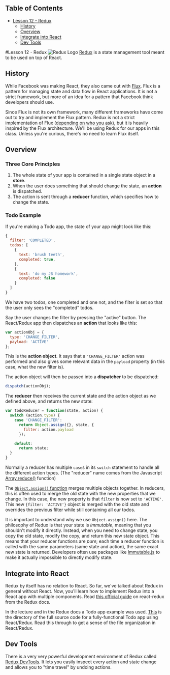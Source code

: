 ## Table of Contents

<!-- MarkdownTOC -->

- [Lesson 12 - Redux](#lesson-12---redux)
  - [History](#history)
  - [Overview](#overview)
  - [Integrate into React](#integrate-into-react)
  - [Dev Tools](#dev-tools)

<!-- /MarkdownTOC -->


#Lesson 12 - Redux
![Redux Logo](https://raw.githubusercontent.com/reactjs/redux/master/logo/logo-title-dark.png)
[Redux](http://redux.js.org/) is a state management tool meant to be used on top of React.
## History
While Facebook was making React, they also came out with [Flux](https://github.com/facebook/flux).  Flux is a pattern for managing state and data flow in React applications.  It is not a strict framework, but more of an idea for a pattern that Facebook think developers should use.

Since Flux is not its own framework, many different frameworks have come out to try and implement the Flux pattern.  Redux is not a strict implementation of Flux ([depending on who you ask](http://redux.js.org/docs/introduction/PriorArt.html#flux)), but it is heavily inspired by the Flux architecture.  We'll be using Redux for our apps in this class.  Unless you're curious, there's no need to learn Flux itself.

## Overview
### Three Core Principles
1) The whole state of your app is contained in a single state object in a **store**.
2) When the user does something that should change the state, an **action** is dispatched.
3) The action is sent through a **reducer** function, which specifies how to change the state.

### Todo Example
If you're making a Todo app, the state of your app might look like this:
```javascript
{
  filter: 'COMPLETED',
  todos: [
    {
      text: 'brush teeth',
      completed: true,
    },
    {
      text: 'do my JS homework',
      completed: false
    }
  ]
}
```
We have two todos, one completed and one not, and the filter is set so that the user only sees the "completed" todos.

Say the user changes the filter by pressing the "active" button.  The React/Redux app then dispatches an **action** that looks like this:
```javascript
var actionObj = {
  type: 'CHANGE_FILTER',
  payload: 'ACTIVE'
};
```
This is the **action object**.  It says that a `'CHANGE_FILTER'` action was performed and also gives some relevant data in the `payload` property (in this case, what the new filter is).

The action object will then be passed into a **dispatcher** to be dispatched:
```javascript
dispatch(actionObj);
```

The **reducer** then receives the current state and the action object as we defined above, and returns the new state:
```javascript
var todoReducer = function(state, action) {
  switch (action.type) {
    case 'CHANGE_FILTER':
      return Object.assign({}, state, {
        filter: action.payload
      });

    default:
      return state;
  }
}
```
Normally a reducer has multiple `case`s in its `switch` statement to handle all the different action types. (The "reducer" name comes from the Javascript [Array.reduce()](https://developer.mozilla.org/en-US/docs/Web/JavaScript/Reference/Global_Objects/Array/Reduce) function)

The [`Object.assign()` function](https://developer.mozilla.org/en-US/docs/Web/JavaScript/Reference/Global_Objects/Object/assign) merges multiple objects together.  In reducers, this is often used to merge the old state with the new properties that we change. In this case, the new property is that `filter` is now set to `'ACTIVE'`.  This new `{filter: 'ACTIVE'}` object is merged with the old state and overrides the previous filter while still containing all our todos.

It is important to understand why we use `Object.assign()` here.  The philosophy of Redux is that your state is *immutable*, meaning that you shouldn't modify it directly.  Instead, when you need to change state, you copy the old state, modify the copy, and return this new state object.  This means that your reducer functions are *pure*; each time a reducer function is called with the same parameters (same state and action), the same exact new state is returned.  Developers often use packages like [Immutable.js](https://facebook.github.io/immutable-js/) to make it actually impossible to directly modify state.

## Integrate into React
Redux by itself has no relation to React.  So far, we've talked about Redux in general without React.  Now, you'll learn how to implement Redux into a React app with multiple components.  Read [this official guide](http://redux.js.org/docs/basics/UsageWithReact.html) on react-redux from the Redux docs.

In the lecture and in the Redux docs a Todo app example was used.  [This](https://github.com/reactjs/redux/tree/master/examples/todos) is the directory of the full source code for a fully-functional Todo app using React/Redux.  Read this through to get a sense of the file organization in React/Redux.

## Dev Tools
There is a very very powerful development environment of Redux called [Redux DevTools](https://github.com/gaearon/redux-devtools).  It lets you easily inspect every action and state change and allows you to "time travel" by undoing actions.
